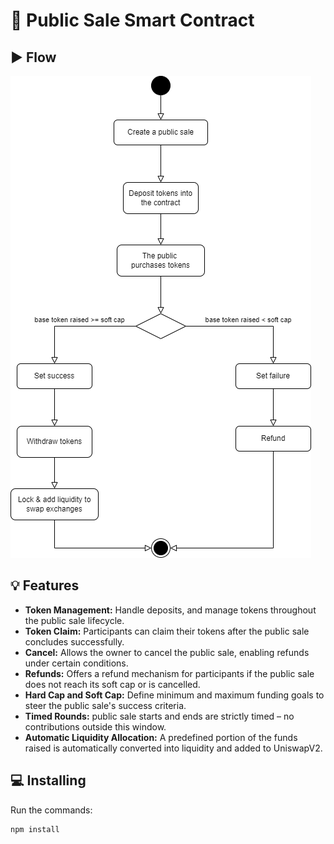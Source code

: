 # 🚀 Public Sale Smart Contract
## ▶️ Flow
![alt text](publicsale.drawio.png)

## 💡 Features
+ **Token Management:** Handle deposits, and manage tokens throughout the public sale lifecycle.
+ **Token Claim:** Participants can claim their tokens after the public sale concludes successfully.
+ **Cancel:** Allows the owner to cancel the public sale, enabling refunds under certain conditions.
+ **Refunds:** Offers a refund mechanism for participants if the public sale does not reach its soft cap or is cancelled.
+ **Hard Cap and Soft Cap:** Define minimum and maximum funding goals to steer the public sale's success criteria.
+ **Timed Rounds:** public sale starts and ends are strictly timed – no contributions outside this window.
+ **Automatic Liquidity Allocation:** A predefined portion of the funds raised is automatically converted into liquidity and added to UniswapV2.

## 💻 Installing
Run the commands: 
```
npm install
```